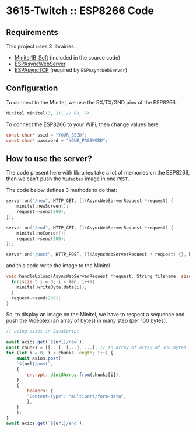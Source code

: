 # 3615-Twitch :: ESP8266 Code

## Requirements

This project uses 3 librairies : 

- [Minitel1B_Soft](https://github.com/eserandour/Minitel1B_Soft) (included in the source code)
- [ESPAsyncWebServer](https://github.com/me-no-dev/ESPAsyncWebServer)
- [ESPAsyncTCP](https://github.com/me-no-dev/ESPAsyncTCP) (required by `ESPAsyncWebServer`)

## Configuration

To connect to the Minitel, we use the RX/TX/GND pins of the ESP8266.

```c
Minitel minitel(3, 1); // RX, TX
```

To connect the ESP8266 to your WiFi, then change values here:

```c
const char* ssid = "YOUR_SSID";
const char* password = "YOUR_PASSWORD";
```

## How to use the server?

The code present here with libraries take a lot of memories on the ESP8266, then we can't push the `Videotex` image in one `POST`.

The code below defines 3 methods to do that:

```c
server.on("/new", HTTP_GET, [](AsyncWebServerRequest *request) {
    minitel.newScreen();
    request->send(200);
});

server.on("/end", HTTP_GET, [](AsyncWebServerRequest *request) {
    minitel.noCursor();
    request->send(200);
});

server.on("/post", HTTP_POST, [](AsyncWebServerRequest * request) {}, handleUpload);
```

and this code write the image to the Minitel

```c
void handleUpload(AsyncWebServerRequest *request, String filename, size_t index, uint8_t *data, size_t len, bool final){
  for(size_t i = 0; i < len; i++){
    minitel.writeByte(data[i]);
  }
  request->send(200);
}
```

So, to display an image on the Minitel, we have to respect a sequence and push the Videotex (an array of bytes) in many step (per 100 bytes).

```js
// using axios in JavaScript

await axios.get(`${url}/new`);
const chunks = [[...], [...], ...]; // an array of array of 100 bytes
for (let i = 0; i < chunks.length; i++) {
    await axios.post(
    `${url}/post`,
    {
        encrypt: Uint8Array.from(chunks[i]),
    },
    {
        headers: {
        "Content-Type": "multipart/form-data",
        },
    }
    );
}
await axios.get(`${url}/end`);
```